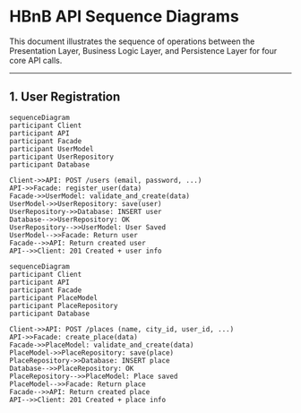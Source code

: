 # HBnB API Sequence Diagrams

This document illustrates the sequence of operations between the Presentation Layer, Business Logic Layer, and Persistence Layer for four core API calls.

---

## 1. User Registration

```mermaid
sequenceDiagram
participant Client
participant API
participant Facade
participant UserModel
participant UserRepository
participant Database

Client->>API: POST /users (email, password, ...)
API->>Facade: register_user(data)
Facade->>UserModel: validate_and_create(data)
UserModel->>UserRepository: save(user)
UserRepository->>Database: INSERT user
Database-->>UserRepository: OK
UserRepository-->>UserModel: User Saved
UserModel-->>Facade: Return user
Facade-->>API: Return created user
API-->>Client: 201 Created + user info

sequenceDiagram
participant Client
participant API
participant Facade
participant PlaceModel
participant PlaceRepository
participant Database

Client->>API: POST /places (name, city_id, user_id, ...)
API->>Facade: create_place(data)
Facade->>PlaceModel: validate_and_create(data)
PlaceModel->>PlaceRepository: save(place)
PlaceRepository->>Database: INSERT place
Database-->>PlaceRepository: OK
PlaceRepository-->>PlaceModel: Place saved
PlaceModel-->>Facade: Return place
Facade-->>API: Return created place
API-->>Client: 201 Created + place info

